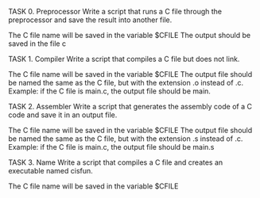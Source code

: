 TASK 0. Preprocessor Write a script that runs a C file through the preprocessor
and save the result into another file.

The C file name will be saved in the variable $CFILE
The output should be saved in the file c

TASK 1.  Compiler
Write a script that compiles a C file but does not link.

The C file name will be saved in the variable $CFILE
The output file should be named the same as the C file, but with the extension .o instead of .c.
Example: if the C file is main.c, the output file should be main.

TASK 2. Assembler
Write a script that generates the assembly code of a C code and save it in an output file.

The C file name will be saved in the variable $CFILE
The output file should be named the same as the C file, but with the extension .s instead of .c.
Example: if the C file is main.c, the output file should be main.s

TASK 3. Name
Write a script that compiles a C file and creates an executable named cisfun.

The C file name will be saved in the variable $CFILE

